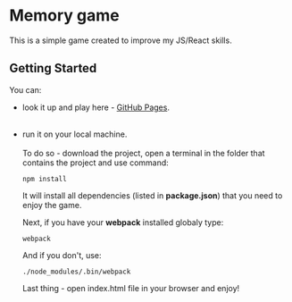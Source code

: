 # Memory game

This is a simple game created to improve my JS/React skills. 

## Getting Started

You can:
* look it up and play here - [GitHub Pages](https://bajako.github.io/memory-game-react/). <br /><br />
* run it on your local machine.<br /><br />
  To do so - download the project, open a terminal in the folder that contains the project and use command:
  ```
  npm install
  ```
  It will install all dependencies (listed in **package.json**) that you need to enjoy the game.
  
  Next, if you have your **webpack** installed globaly type:
  ```
  webpack
  ```
  And if you don't, use:
  ```
  ./node_modules/.bin/webpack
  ```
  Last thing - open index.html file in your browser and enjoy! 

